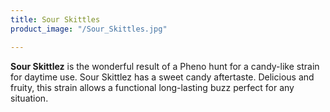 ```yaml
---
title: Sour Skittles
product_image: "/Sour_Skittles.jpg"

---
```

**Sour Skittlez** is the wonderful result of a Pheno hunt for a candy-like strain for daytime use. Sour Skittlez has a sweet candy aftertaste. Delicious and fruity, this strain allows a functional long-lasting buzz perfect for any situation.